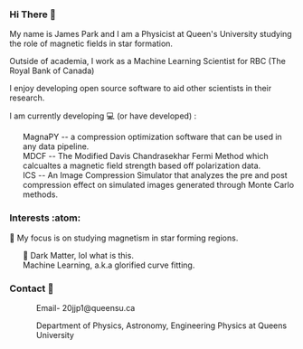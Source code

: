### Hi There 👋
My name is James Park and I am a Physicist at Queen's University studying the role of magnetic fields in star formation. 

Outside of academia, I work as a Machine Learning Scientist for RBC (The Royal Bank of Canada)

I enjoy developing open source software to aid other scientists in their research. 

I am currently developing :computer: (or have developed) :
<ol>  
     MagnaPY -- a compression optimization software that can be used in any data pipeline.
    <br>
     MDCF -- The Modified Davis Chandrasekhar Fermi Method which calcualtes a magnetic field strength based off polarization data.
    <br> 
     ICS -- An Image Compression Simulator that analyzes the pre and post compression effect on simulated images generated through Monte Carlo methods.
</ol>

### Interests :atom:
🔭 My focus is on studying magnetism in star forming regions.
<ol> 
    🌱
    Dark Matter, lol what is this.
    <br>
    Machine Learning, a.k.a glorified curve fitting.
    <br>
</ol>

### Contact :bookmark_tabs: 
<ol>
    <ul>Email- 20jjp1@queensu.ca </ul>   
    <ul>Department of Physics, Astronomy, Engineering Physics at Queens University</ul>
</ol>
